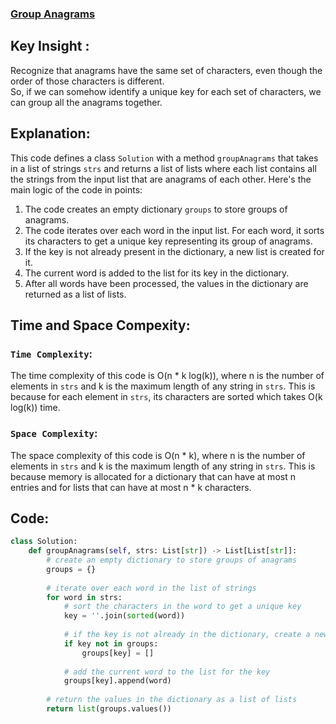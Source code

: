 ### [Group Anagrams](https://leetcode.com/problems/group-anagrams/description/)

## Key Insight : 
Recognize that anagrams have the same set of characters, even though the order of those characters is different.<br> 
So, if we can somehow identify a unique key for each set of characters, we can group all the anagrams together.<br>

## Explanation:
This code defines a class `Solution` with a method `groupAnagrams` that takes in a list of strings `strs` and returns a list of lists where each list contains all the strings from the input list that are anagrams of each other. Here's the main logic of the code in points:
1. The code creates an empty dictionary `groups` to store groups of anagrams.
2. The code iterates over each word in the input list. For each word, it sorts its characters to get a unique key representing its group of anagrams.
3. If the key is not already present in the dictionary, a new list is created for it.
4. The current word is added to the list for its key in the dictionary.
5. After all words have been processed, the values in the dictionary are returned as a list of lists.

## Time and Space Compexity:
### `Time Complexity`:
The time complexity of this code is O(n * k log(k)), where n is the number of elements in `strs` and k is the maximum length of any string in `strs`. This is because for each element in `strs`, its characters are sorted which takes O(k log(k)) time.

### `Space Complexity`:
The space complexity of this code is O(n * k), where n is the number of elements in `strs` and k is the maximum length of any string in `strs`. This is because memory is allocated for a dictionary that can have at most n entries and for lists that can have at most n * k characters.


## Code:
```python
class Solution:
    def groupAnagrams(self, strs: List[str]) -> List[List[str]]:
        # create an empty dictionary to store groups of anagrams
        groups = {}
        
        # iterate over each word in the list of strings
        for word in strs:
            # sort the characters in the word to get a unique key
            key = ''.join(sorted(word))
            
            # if the key is not already in the dictionary, create a new list for it
            if key not in groups:
                groups[key] = []
            
            # add the current word to the list for the key
            groups[key].append(word)
        
        # return the values in the dictionary as a list of lists
        return list(groups.values())
  ```
